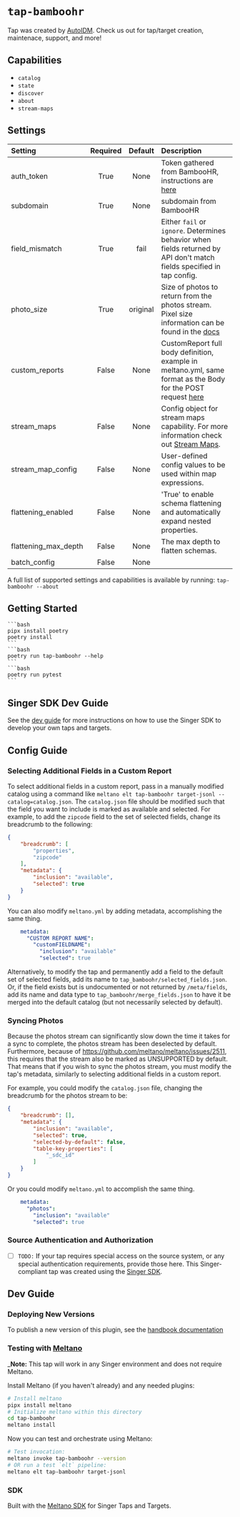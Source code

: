 # `tap-bamboohr`
Tap was created by [AutoIDM](https://autoidm.com). Check us out for tap/target creation, maintenace, support, and more!

## Capabilities

* `catalog`
* `state`
* `discover`
* `about`
* `stream-maps`

## Settings

| Setting             | Required | Default | Description |
|:--------------------|:--------:|:-------:|:------------|
| auth_token          | True     | None    | Token gathered from BambooHR, instructions are [here](https://documentation.bamboohr.com/docs#section-authentication) |
| subdomain           | True     | None    | subdomain from BambooHR |
| field_mismatch      | True     | fail    | Either `fail` or `ignore`. Determines behavior when fields returned by API don't match fields specified in tap config. |
| photo_size          | True     | original | Size of photos to return from the photos stream. Pixel size information can be found in the [docs](https://documentation.bamboohr.com/reference/get-employee-photo-1) |
| custom_reports      | False    | None    | CustomReport full body definition, example in meltano.yml, same format as the Body for the POST request [here](https://documentation.bamboohr.com/reference/request-custom-report-1) |
| stream_maps         | False    | None    | Config object for stream maps capability. For more information check out [Stream Maps](https://sdk.meltano.com/en/latest/stream_maps.html). |
| stream_map_config   | False    | None    | User-defined config values to be used within map expressions. |
| flattening_enabled  | False    | None    | 'True' to enable schema flattening and automatically expand nested properties. |
| flattening_max_depth| False    | None    | The max depth to flatten schemas. |
| batch_config        | False    | None    |             |

A full list of supported settings and capabilities is available by running: `tap-bamboohr --about`


## Getting Started
    ```bash
    pipx install poetry
    poetry install
    ```
    ```bash
    poetry run tap-bamboohr --help
    ```
    ```bash
    poetry run pytest
    ```
## Singer SDK Dev Guide

See the [dev guide](../../docs/dev_guide.md) for more instructions on how to use the Singer SDK to 
develop your own taps and targets.

## Config Guide

### Selecting Additional Fields in a Custom Report

To select additional fields in a custom report, pass in a manually modified catalog using a command like `meltano elt tap-bamboohr target-jsonl --catalog=catalog.json`. The `catalog.json` file should be modified such that the field you want to include is marked as available and selected. For example, to add the `zipcode` field to the set of selected fields, change its breadcrumb to the following:

```json
{
    "breadcrumb": [
        "properties",
        "zipcode"
    ],
    "metadata": {
        "inclusion": "available",
        "selected": true
    }
}
```

You can also modify `meltano.yml` by adding metadata, accomplishing the same thing.

```yml
    metadata:
      "CUSTOM REPORT NAME":
        "customFIELDNAME":
          "inclusion": "available"
          "selected": true
```

Alternatively, to modify the tap and permanently add a field to the default set of selected fields, add its name to `tap_bamboohr/selected_fields.json`. Or, if the field exists but is undocumented or not returned by `/meta/fields`, add its name and data type to `tap_bamboohr/merge_fields.json` to have it be merged into the default catalog (but not necessarily selected by default).

### Syncing Photos

Because the photos stream can significantly slow down the time it takes for a sync to complete, the photos stream has been deselected by default. Furthermore, because of https://github.com/meltano/meltano/issues/2511, this requires that the stream also be marked as UNSUPPORTED by default. That means that if you wish to sync the photos stream, you must modify the tap's metadata, similarly to selecting additional fields in a custom report.

For example, you could modify the `catalog.json` file, changing the breadcrumb for the photos stream to be:

```json
{
    "breadcrumb": [],
    "metadata": {
        "inclusion": "available",
        "selected": true,
        "selected-by-default": false,
        "table-key-properties": [
            "_sdc_id"
        ]
    }
}
```

Or you could modify `meltano.yml` to accomplish the same thing.

```yml
    metadata:
      "photos":
        "inclusion": "available"
        "selected": true
```

### Source Authentication and Authorization

- [ ] `TODO:` If your tap requires special access on the source system, or any special authentication requirements, provide those here.
This Singer-compliant tap was created using the [Singer SDK](https://gitlab.com/meltano/singer-sdk).

## Dev Guide

### Deploying New Versions

To publish a new version of this plugin, see the [handbook documentation](https://gitlab.com/autoidm/handbook/-/blob/master/developer.md?ref_type=heads#publishing-a-new-version-of-a-tap-or-target)

### Testing with [Meltano](https://www.meltano.com)

_**Note:** This tap will work in any Singer environment and does not require Meltano.

Install Meltano (if you haven't already) and any needed plugins:

```bash
# Install meltano
pipx install meltano
# Initialize meltano within this directory
cd tap-bamboohr
meltano install
```

Now you can test and orchestrate using Meltano:

```bash
# Test invocation:
meltano invoke tap-bamboohr --version
# OR run a test `elt` pipeline:
meltano elt tap-bamboohr target-jsonl
```

### SDK

Built with the [Meltano SDK](https://sdk.meltano.com) for Singer Taps and Targets.
